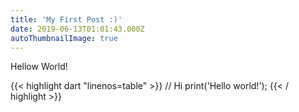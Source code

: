 ```yaml
---
title: 'My First Post :)'
date: 2019-06-13T01:01:43.000Z
autoThumbnailImage: true
---
```

Hellow World!

{{< highlight dart "linenos=table" >}}
// Hi
print('Hello world!');
{{< / highlight >}}

